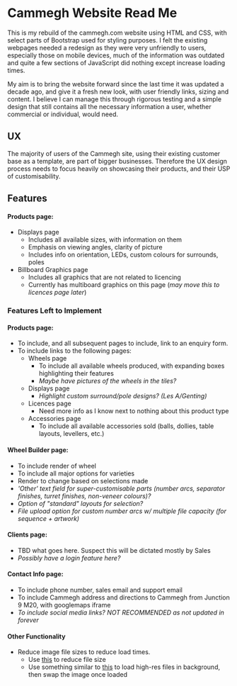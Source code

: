 # Cammegh Website Read Me

This is my rebuild of the cammegh.com website using HTML and CSS, with select parts of Bootstrap used for styling purposes. I felt the existing webpages needed a redesign as they were very unfriendly to users, especially those on mobile devices, much of the information was outdated and quite a few sections of JavaScript did nothing except increase loading times.

My aim is to bring the website forward since the last time it was updated a decade ago, and give it a fresh new look, with user friendly links, sizing and content. I believe I can manage this through rigorous testing and a simple design that still contains all the necessary information a user, whether commercial or individual, would need.

## UX

The majority of users of the Cammegh site, using their existing customer base as a template, are part of bigger businesses. Therefore the UX design process needs to focus heavily on showcasing their products, and their USP of customisability.

## Features

#### Products page:
- Displays page
    - Includes all available sizes, with information on them
    - Emphasis on viewing angles, clarity of picture
    - Includes info on orientation, LEDs, custom colours for surrounds, poles
- Billboard Graphics page
    - Includes all graphics that are not related to licencing
    - Currently has multiboard graphics on this page (*may move this to licences page later*)


### Features Left to Implement

#### Products page:
- To include, and all subsequent pages to include, link to an enquiry form.
- To include links to the following pages:
    - Wheels page
        - To include all available wheels produced, with expanding boxes highlighting their features
        - *Maybe have pictures of the wheels in the tiles?*
    - Displays page
        - *Highlight custom surround/pole designs? (Les A/Genting)*
    - Licences page
        - Need more info as I know next to nothing about this product type
    - Accessories page
        - To include all available accessories sold (balls, dollies, table layouts, levellers, etc.)

#### Wheel Builder page:
- To include render of wheel
- To include all major options for varieties
- Render to change based on selections made
- *'Other' text field for super-customisable parts (number arcs, separator finishes, turret finishes, non-veneer colours)?*
- *Option of "standard" layouts for selection?*
- *File upload option for custom number arcs w/ multiple file capacity (for sequence + artwork)*

#### Clients page:
- TBD what goes here. Suspect this will be dictated mostly by Sales
- *Possibly have a login feature here?*

#### Contact Info page:
- To include phone number, sales email and support email
- To include Cammegh address and directions to Cammegh from Junction 9 M20, with googlemaps iframe
- *To include social media links? NOT RECOMMENDED as not updated in forever*

#### Other Functionality
- Reduce image file sizes to reduce load times.
    - Use [this](http://compressimage.toolur.com/) to reduce file size
    - Use something similar to [this](https://stackoverflow.com/questions/27934548/load-a-low-res-background-image-first-then-a-high-res-one) to load high-res files in background, then swap the image once loaded